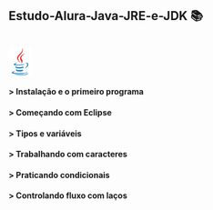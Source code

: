 
## Estudo-Alura-Java-JRE-e-JDK 📚

<div style="display: inline_block"><br>
  <img align="center" alt="Rafa-Js" height="50" width="40" src="https://raw.githubusercontent.com/devicons/devicon/master/icons/java/java-original.svg">
</div>

#### > Instalação e o primeiro programa
#### > Começando com Eclipse
#### > Tipos e variáveis
#### > Trabalhando com caracteres
#### > Praticando condicionais
#### > Controlando fluxo com laços


